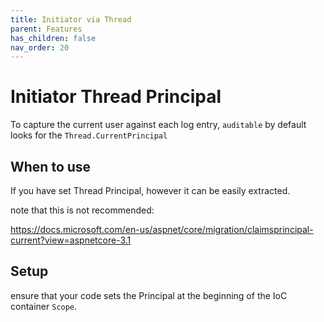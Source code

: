 ```yaml
---
title: Initiator via Thread
parent: Features
has_children: false
nav_order: 20
---
```


# Initiator Thread Principal

To capture the current user against each log entry, `auditable` by default looks for the `Thread.CurrentPrincipal`

## When to use

If you have set Thread Principal, however it can be easily extracted.

note that this is not recommended:

https://docs.microsoft.com/en-us/aspnet/core/migration/claimsprincipal-current?view=aspnetcore-3.1

## Setup

ensure that your code sets the Principal at the beginning of the IoC container `Scope`.